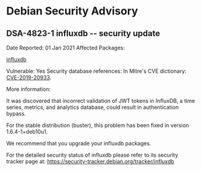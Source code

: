 
Debian Security Advisory
========================


DSA-4823-1 influxdb -- security update
--------------------------------------



Date Reported:
01 Jan 2021
Affected Packages:

[influxdb](https://packages.debian.org/src:influxdb)

Vulnerable:
Yes
Security database references:
In Mitre's CVE dictionary: [CVE-2019-20933](https://security-tracker.debian.org/tracker/CVE-2019-20933).  

More information:

It was discovered that incorrect validation of JWT tokens in InfluxDB,
a time series, metrics, and analytics database, could result in
authentication bypass.


For the stable distribution (buster), this problem has been fixed in
version 1.6.4-1+deb10u1.


We recommend that you upgrade your influxdb packages.


For the detailed security status of influxdb please refer to
its security tracker page at:
<https://security-tracker.debian.org/tracker/influxdb>





